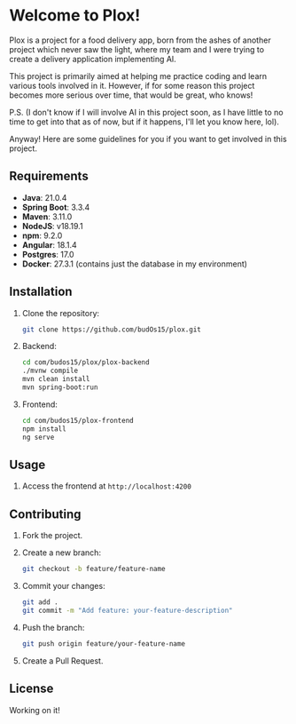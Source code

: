 # Welcome to Plox!

Plox is a project for a food delivery app, born from the ashes of another project
which never saw the light, where my team and I were trying to create a delivery
application implementing AI.

This project is primarily aimed at helping me practice coding and learn various
tools involved in it.
However, if for some reason this project becomes more serious over time, that would be great, who knows!

P.S.
(I don't know if I will involve AI in this project soon, as I have little to no time to 
get into that as of now, but if it happens, I'll let you know here, lol).

Anyway!
Here are some guidelines for you if you want to get involved in this project.


## Requirements

- **Java**: 21.0.4
- **Spring Boot**: 3.3.4
- **Maven**: 3.11.0
- **NodeJS**: v18.19.1
- **npm**: 9.2.0
- **Angular**: 18.1.4
- **Postgres**: 17.0
- **Docker**: 27.3.1 (contains just the database in my environment)


## Installation

1. Clone the repository:

    ```bash
    git clone https://github.com/budOs15/plox.git
    ```

2. Backend:

    ```bash
    cd com/budos15/plox/plox-backend
    ./mvnw compile
    mvn clean install
    mvn spring-boot:run
    ```

3. Frontend:
    
    ```bash
    cd com/budos15/plox-frontend
    npm install
    ng serve
    ```

## Usage

1. Access the frontend at `http://localhost:4200`


## Contributing

1. Fork the project.
2. Create a new branch:

    ```bash
    git checkout -b feature/feature-name
    ```

3. Commit your changes:

    ```bash
    git add .
    git commit -m "Add feature: your-feature-description"
    ```

4. Push the branch:

    ```bash
    git push origin feature/your-feature-name
    ```

5. Create a Pull Request.


## License

Working on it!
